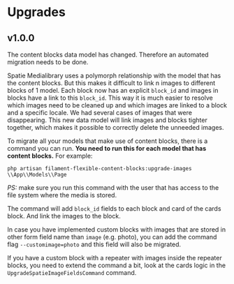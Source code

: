 # Upgrades

## v1.0.0

The content blocks data model has changed. Therefore an automated migration needs to be done.

Spatie Medialibrary uses a polymorph relationship with the model that has the content blocks. But this makes it
difficult to link n images to different blocks of 1 model. 
Each block now has an explicit `block_id` and images in blocks have a link to this `block_id`. 
This way it is much easier to resolve which images need to be cleaned up and which images are linked to
a block and a specific locale. We had several cases of images that were disappearing. This new data model will link images
and blocks tighter together, which makes it possible to correctly delete the unneeded images.

To migrate all your models that make use of content blocks, there is a command you can run. **You need to run this for each
model that has content blocks.** For example:

```shell
php artisan filament-flexible-content-blocks:upgrade-images \\App\\Models\\Page
```

*PS:* make sure you run this command with the user that has access to the file system where the media is stored. 

The command will add `block_id` fields to each block and card of the cards block. And link the images to the block.

In case you have implemented custom blocks with images that are stored in other form field name than `image` (e.g. photo), 
you can add the command flag `--customimage=photo` and this field will also be migrated.

If you have a custom block with a repeater with images inside the repeater blocks, you need to extend the command a bit, 
look at the cards logic in the `UpgradeSpatieImageFieldsCommand` command.

